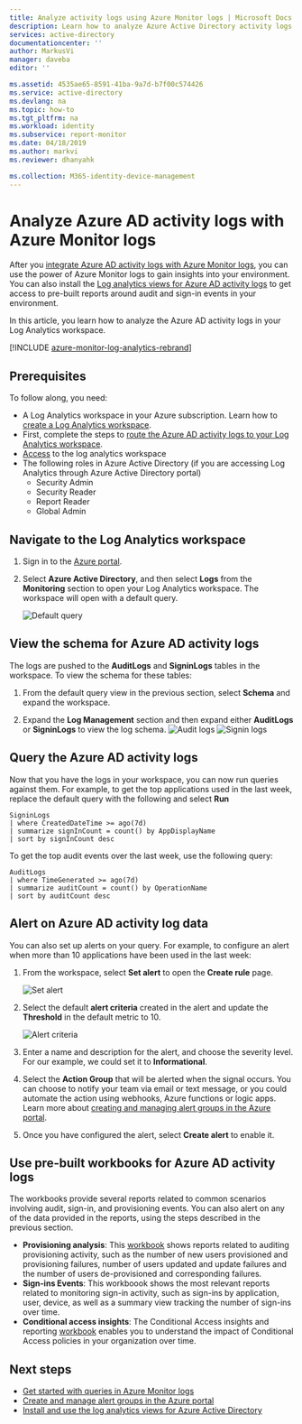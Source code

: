 ```yaml
---
title: Analyze activity logs using Azure Monitor logs | Microsoft Docs
description: Learn how to analyze Azure Active Directory activity logs using Azure Monitor logs
services: active-directory
documentationcenter: ''
author: MarkusVi
manager: daveba
editor: ''

ms.assetid: 4535ae65-8591-41ba-9a7d-b7f00c574426
ms.service: active-directory
ms.devlang: na
ms.topic: how-to
ms.tgt_pltfrm: na
ms.workload: identity
ms.subservice: report-monitor
ms.date: 04/18/2019
ms.author: markvi
ms.reviewer: dhanyahk

ms.collection: M365-identity-device-management
---
```


# Analyze Azure AD activity logs with Azure Monitor logs

After you [integrate Azure AD activity logs with Azure Monitor logs](howto-integrate-activity-logs-with-log-analytics.md), you can use the power of Azure Monitor logs to gain insights into your environment. You can also install the [Log analytics views for Azure AD activity logs](howto-install-use-log-analytics-views.md) to get access to pre-built reports around audit and sign-in events in your environment.

In this article, you learn how to analyze the Azure AD activity logs in your Log Analytics workspace. 

[!INCLUDE [azure-monitor-log-analytics-rebrand](../../../includes/azure-monitor-log-analytics-rebrand.md)]

## Prerequisites 

To follow along, you need:

* A Log Analytics workspace in your Azure subscription. Learn how to [create a Log Analytics workspace](../../azure-monitor/learn/quick-create-workspace.md).
* First, complete the steps to [route the Azure AD activity logs to your Log Analytics workspace](howto-integrate-activity-logs-with-log-analytics.md).
*  [Access](../../azure-monitor/platform/manage-access.md#manage-access-using-workspace-permissions) to the log analytics workspace
* The following roles in Azure Active Directory (if you are accessing Log Analytics through Azure Active Directory portal)
    - Security Admin
    - Security Reader
    - Report Reader
    - Global Admin
    
## Navigate to the Log Analytics workspace

1. Sign in to the [Azure portal](https://portal.azure.com). 

2. Select **Azure Active Directory**, and then select **Logs** from the **Monitoring** section to open your Log Analytics workspace. The workspace will open with a default query.

    ![Default query](./media/howto-analyze-activity-logs-log-analytics/defaultquery.png)


## View the schema for Azure AD activity logs

The logs are pushed to the **AuditLogs** and **SigninLogs** tables in the workspace. To view the schema for these tables:

1. From the default query view in the previous section, select **Schema** and expand the workspace. 

2. Expand the **Log Management** section and then expand either **AuditLogs** or **SigninLogs** to view the log schema.
    ![Audit logs](./media/howto-analyze-activity-logs-log-analytics/auditlogschema.png)
    ![Signin logs](./media/howto-analyze-activity-logs-log-analytics/signinlogschema.png)

## Query the Azure AD activity logs

Now that you have the logs in your workspace, you can now run queries against them. For example, to get the top applications used in the last week, replace the default query with the following and select **Run**

```
SigninLogs 
| where CreatedDateTime >= ago(7d)
| summarize signInCount = count() by AppDisplayName 
| sort by signInCount desc 
```

To get the top audit events over the last week, use the following query:

```
AuditLogs 
| where TimeGenerated >= ago(7d)
| summarize auditCount = count() by OperationName 
| sort by auditCount desc 
```
## Alert on Azure AD activity log data

You can also set up alerts on your query. For example, to configure an alert when more than 10 applications have been used in the last week:

1. From the workspace, select **Set alert** to open the **Create rule** page.

    ![Set alert](./media/howto-analyze-activity-logs-log-analytics/setalert.png)

2. Select the default **alert criteria** created in the alert and update the **Threshold** in the default metric to 10.

    ![Alert criteria](./media/howto-analyze-activity-logs-log-analytics/alertcriteria.png)

3. Enter a name and description for the alert, and choose the severity level. For our example, we could set it to **Informational**.

4. Select the **Action Group** that will be alerted when the signal occurs. You can choose to notify your team via email or text message, or you could automate the action using webhooks, Azure functions or logic apps. Learn more about [creating and managing alert groups in the Azure portal](../../azure-monitor/platform/action-groups.md).

5. Once you have configured the alert, select **Create alert** to enable it. 

## Use pre-built workbooks for Azure AD activity logs

The workbooks provide several reports related to common scenarios involving audit, sign-in, and provisioning events. You can also alert on any of the data provided in the reports, using the steps described in the previous section.

* **Provisioning analysis**: This [workbook](https://docs.microsoft.com/azure/active-directory/app-provisioning/application-provisioning-log-analytics) shows reports related to auditing provisioning activity, such as the number of new users provisioned and provisioning failures, number of users updated and update failures and the number of users de-provisioned and corresponding failures.    
* **Sign-ins Events**: This workboook shows the most relevant reports related to monitoring sign-in activity, such as sign-ins by application, user, device, as well as a summary view tracking the number of sign-ins over time.
* **Conditional access insights**: The Conditional Access insights and reporting [workbook](https://docs.microsoft.com/azure/active-directory/conditional-access/howto-conditional-access-insights-reporting) enables you to understand the impact of Conditional Access policies in your organization over time. 

## Next steps

* [Get started with queries in Azure Monitor logs](../../azure-monitor/log-query/get-started-queries.md)
* [Create and manage alert groups in the Azure portal](../../azure-monitor/platform/action-groups.md)
* [Install and use the log analytics views for Azure Active Directory](howto-install-use-log-analytics-views.md)
